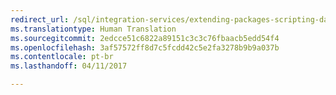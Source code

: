 ```yaml
---
redirect_url: /sql/integration-services/extending-packages-scripting-data-flow-script-component-types/developing-specific-types-of-script-components
ms.translationtype: Human Translation
ms.sourcegitcommit: 2edcce51c6822a89151c3c3c76fbaacb5edd54f4
ms.openlocfilehash: 3af57572ff8d7c5fcdd42c5e2fa3278b9b9a037b
ms.contentlocale: pt-br
ms.lasthandoff: 04/11/2017

---
```



